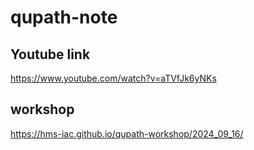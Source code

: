 # qupath-note

## Youtube link
https://www.youtube.com/watch?v=aTVfJk6yNKs

## workshop
https://hms-iac.github.io/qupath-workshop/2024_09_16/

##
